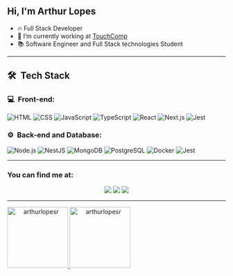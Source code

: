 ## Hi, I'm Arthur Lopes


- 🔥 Full Stack Developer
- 🔭 I’m currently working at [TouchComp](https://touchcomp.com.br/)
- 📚 Software Engineer and Full Stack technologies Student
---  


<h2> 🛠 &nbsp;Tech Stack</h2>
<h3>💻 &nbsp;Front-end:</h3>

![HTML](https://img.shields.io/badge/-HTML-333333?style=flat&logo=HTML5)
![CSS](https://img.shields.io/badge/-CSS-333333?style=flat&logo=CSS3&logoColor=1572B6)
![JavaScript](https://img.shields.io/badge/-JavaScript-333333?style=flat&logo=javascript)
![TypeScript](https://img.shields.io/badge/-TypeScript-333333?style=flat&logo=typescript&logoColor=2D79C7)
![React](https://img.shields.io/badge/-React-333333?style=flat&logo=react)
![Next.js](https://img.shields.io/badge/-Next.JS-333333?style=flat&logo=next.js)
![Jest](https://img.shields.io/badge/-Jest-333333?style=flat&logo=jest&logoColor=E535AB)

<h3>⚙️ &nbsp;Back-end and Database:</h3>

![Node.js](https://img.shields.io/badge/-Node.js-333333?style=flat&logo=node.js)
![NestJS](https://img.shields.io/badge/-NestJS-333333?style=flat&logo=nestjs&logoColor=E535AB)
![MongoDB](https://img.shields.io/badge/-MongoDB-333333?style=flat&logo=mongodb)
![PostgreSQL](https://img.shields.io/badge/-PostgreSQL-333333?style=flat&logo=postgresql)
![Docker](https://img.shields.io/badge/-Docker-333333?style=flat&logo=docker)
![Jest](https://img.shields.io/badge/-Jest-333333?style=flat&logo=jest&logoColor=E535AB)

----  
### You can find me at:

<p align="center">
<a href="https://instagram.com/arthur_lopesr"  target="_blank"><img src="https://img.shields.io/badge/-@arthurlopesr_-E4405F?style=flat-square&logo=Instagram&logoColor=white"/></a>
<a href="https://www.linkedin.com/in/arthur-lopesr/"><img src="https://img.shields.io/badge/-Arthur%20Lopes-0077B5?style=flat-square&logo=Linkedin&logoColor=white"/></a>
<a href="mailto:arthurlopr12@gmail.com"><img src="https://img.shields.io/badge/-arthurlopr12@gmail.com-D14836?style=flat-square&logo=Gmail&logoColor=white"/></a>
	
----  

<div style="display: flex" align="center">
<a href="https://github.com/arthurlopesr">
  <img height="140em" src="https://github-readme-stats.vercel.app/api/top-langs?username=arthurlopesr&show_icons=true&theme=radical&locale=en&layout=compact" alt="arthurlopesr" />
<img height="140em" src="https://github-readme-stats.vercel.app/api?username=arthurlopesr&show_icons=true&theme=radical&border_radius=10&locale=en&count_private=true&include_all_commits=true" alt="arthurlopesr" />
</div>
